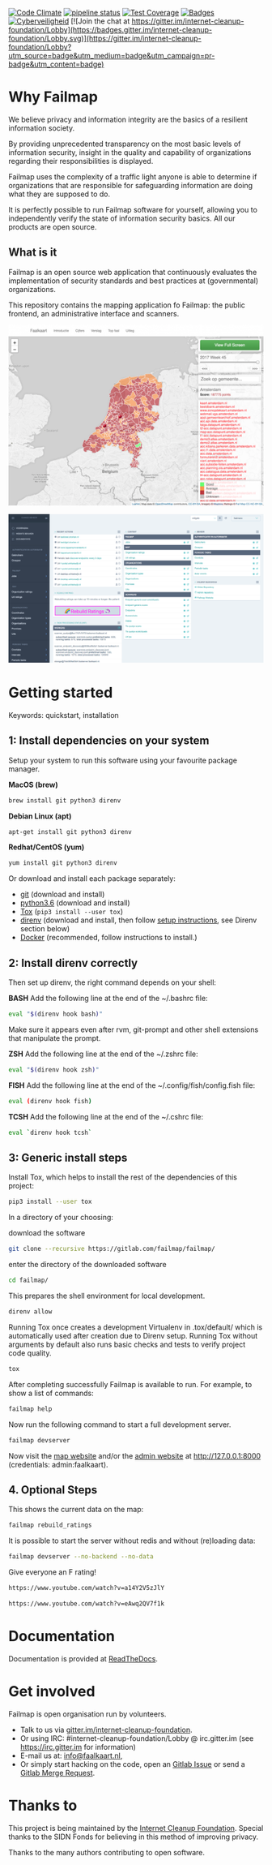 [![Code Climate](https://codeclimate.com/github/failmap/failmap/badges/gpa.svg)](https://codeclimate.com/github/failmap/failmap) [![pipeline status](https://gitlab.com/failmap/failmap/badges/master/pipeline.svg)](https://gitlab.com/failmap/failmap/commits/master) [![Test Coverage](https://codeclimate.com/github/failmap/failmap/badges/coverage.svg)](https://codeclimate.com/github/failmap/failmap/coverage)
[![Badges](https://img.shields.io/badge/badges-6-yellowgreen.svg)](https://shields.io) [![Cyberveiligheid](https://img.shields.io/badge/Cyberveiligheid-97%25-yellow.svg)](https://eurocyber.nl) [![Join the chat at https://gitter.im/internet-cleanup-foundation/Lobby](https://badges.gitter.im/internet-cleanup-foundation/Lobby.svg)](https://gitter.im/internet-cleanup-foundation/Lobby?utm_source=badge&utm_medium=badge&utm_campaign=pr-badge&utm_content=badge)

Why Failmap
===========
We believe privacy and information integrity are the basics of a resilient information society.

By providing unprecedented transparency on the most basic levels of information security, insight in
the quality and capability of organizations regarding their responsibilities is displayed.

Failmap uses the complexity of a traffic light anyone is able to determine if organizations that are responsible
for safeguarding information are doing what they are supposed to do.

It is perfectly possible to run Failmap software for yourself, allowing you to independently verify the
state of information security basics. All our products are open source.


What is it
----------
Failmap is an open source web application that continuously evaluates the implementation of security standards and
best practices at (governmental) organizations.

This repository contains the mapping application fo Failmap: the public frontend, an administrative interface and scanners.

![screenshot](docs/screenshot.png)

![screenshot](docs/admin_interface.png)


Getting started
===============
Keywords: quickstart, installation
## 1: Install dependencies on your system
Setup your system to run this software using your favourite package manager.

**MacOS (brew)**
```bash
brew install git python3 direnv
```

**Debian Linux (apt)**
```bash
apt-get install git python3 direnv
```

**Redhat/CentOS (yum)**
```bash
yum install git python3 direnv
```

Or download and install each package separately:

- [git](https://git-scm.com/downloads) (download and install)
- [python3.6](https://www.python.org/downloads/) (download and install)
- [Tox](http://tox.readthedocs.io/) (`pip3 install --user tox`)
- [direnv](https://direnv.net/) (download and install, then follow [setup instructions](https://direnv.net/), see Direnv section below)
- [Docker](https://docs.docker.com/engine/installation/) (recommended, follow instructions to install.)

## 2: Install direnv correctly
Then set up direnv, the right command depends on your shell:

**BASH**
Add the following line at the end of the ~/.bashrc file:
```bash
eval "$(direnv hook bash)"
```

Make sure it appears even after rvm, git-prompt and other shell extensions that manipulate the prompt.

**ZSH**
Add the following line at the end of the ~/.zshrc file:
```bash
eval "$(direnv hook zsh)"
```

**FISH**
Add the following line at the end of the ~/.config/fish/config.fish file:

```bash
eval (direnv hook fish)
```

**TCSH**
Add the following line at the end of the ~/.cshrc file:

```bash
eval `direnv hook tcsh`
```


## 3: Generic install steps
Install Tox, which helps to install the rest of the dependencies of this project:

```bash
pip3 install --user tox
```

In a directory of your choosing:

download the software

```bash
git clone --recursive https://gitlab.com/failmap/failmap/
```

enter the directory of the downloaded software

```bash
cd failmap/
```

This prepares the shell environment for local development.

```bash
direnv allow
```

Running Tox once creates a development Virtualenv in .tox/default/ which is automatically used after creation due to Direnv setup. Running Tox without arguments by default also runs basic checks and tests to verify project code quality.

```bash
tox
```

After completing successfully Failmap is available to run. For example, to show a list of commands:

```bash
failmap help
```
Now run the following command to start a full development server.

```bash
failmap devserver
```

Now visit the [map website](http://127.0.0.1:8000/) and/or the
[admin website](http://127.0.0.1:8000/admin/) at http://127.0.0.1:8000 (credentials: admin:faalkaart).

## 4. Optional Steps
This shows the current data on the map:

```bash
failmap rebuild_ratings
```

It is possible to start the server without redis and without (re)loading data:

```bash
failmap devserver --no-backend --no-data
```


Give everyone an F rating!

```bash
https://www.youtube.com/watch?v=a14Y2V5zJlY
```

```bash
https://www.youtube.com/watch?v=eAwq2QV7f1k
```


Documentation
=============
Documentation is provided at [ReadTheDocs](http://failmap.readthedocs.io/).

Get involved
============

Failmap is open organisation run by volunteers.

- Talk to us via [gitter.im/internet-cleanup-foundation](https://gitter.im/internet-cleanup-foundation/Lobby#).
- Or using IRC: #internet-cleanup-foundation/Lobby @ irc.gitter.im (see https://irc.gitter.im for information)
- E-mail us at: [info@faalkaart.nl](mailto:info@faalkaart.nl),
- Or simply start hacking on the code, open an [Gitlab Issue](https://gitlab.com/failmap/failmap/issues/new) or send a [Gitlab Merge Request](https://gitlab.com/failmap/failmap.org/merge_requests/new).

Thanks to
=========
This project is being maintained by the [Internet Cleanup Foundation](https://internetcleanup.foundation).
Special thanks to the SIDN Fonds for believing in this method of improving privacy.

Thanks to the many authors contributing to open software.
